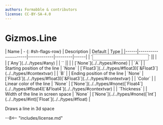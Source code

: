 ```yaml
---
authors: Formabble & contributors
license: CC-BY-SA-4.0
---
```



# Gizmos.Line

<div class="sh-parameters" markdown="1">
| Name | - {: #sh-flags-row} | Description | Default | Type |
|------|---------------------|-------------|---------|------|
| `<input>` || | | [`Any`](../../types/#any) |
| `<output>` || | | [`None`](../../types/#none) |
| `A` |  | Starting position of the line | `None` | [`Float3`](../../types/#float3)[`&Float3`](../../types/#contextvar) |
| `B` |  | Ending position of the line | `None` | [`Float3`](../../types/#float3)[`&Float3`](../../types/#contextvar) |
| `Color` |  | Linear color of the line | `None` | [`None`](../../types/#none)[`Float4`](../../types/#float4)[`&Float4`](../../types/#contextvar) |
| `Thickness` |  | Width of the line in screen space | `None` | [`None`](../../types/#none)[`Int`](../../types/#int)[`Float`](../../types/#float) |

</div>

Draws a line in 3d space

--8<-- "includes/license.md"

